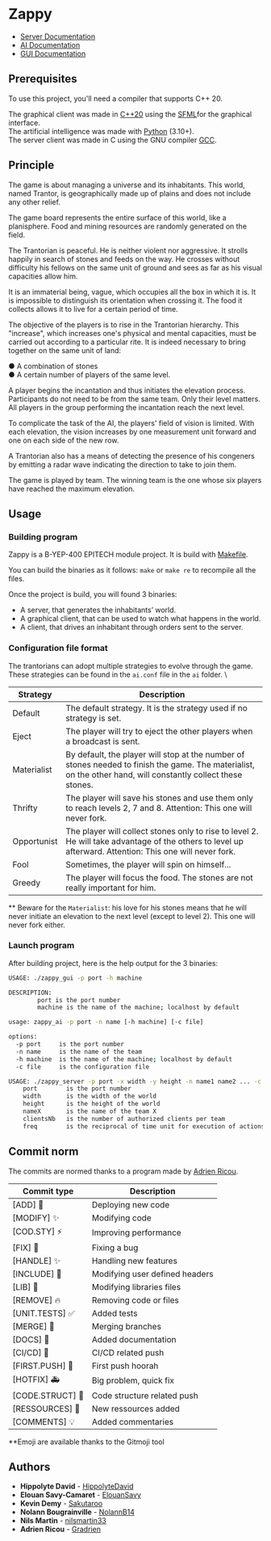 # Zappy

- [Server Documentation](server/README.md)
- [AI Documentation](ai/README.md)
- [GUI Documentation](gui/README.md)

## Prerequisites

To use this project, you'll need a compiler that supports C++ 20.

The graphical client was made in [C++20](https://gcc.gnu.org/) using the [SFML](https://www.sfml-dev.org)for the graphical interface. \
The artificial intelligence was made with [Python](https://www.python.org/downloads) (3.10+). \
The server client was made in C using the GNU compiler [GCC](https://gcc.gnu.org/).

## Principle

The game is about managing a universe and its inhabitants. This world, named Trantor, is geographically made up of plains and does not include any other relief.

The game board represents the entire surface of this world, like a planisphere. Food and mining resources are randomly generated on the field.

The Trantorian is peaceful. He is neither violent nor aggressive. It strolls happily in search of stones and feeds on the way. He crosses without difficulty his fellows on the same unit of ground and sees as far as his visual capacities allow him.

It is an immaterial being, vague, which occupies all the box in which it is. It is impossible to distinguish its orientation when crossing it. The food it collects allows it to live for a certain period of time.

The objective of the players is to rise in the Trantorian hierarchy. This "increase", which increases one's physical and mental capacities, must be carried out according to a particular rite. It is indeed necessary to bring together on the same unit of land:

● A combination of stones\
● A certain number of players of the same level.

A player begins the incantation and thus initiates the elevation process. Participants do not need to be from the same team. Only their level matters. All players in the group performing the incantation reach the next level.

To complicate the task of the AI, the players' field of vision is limited. With each elevation, the vision increases by one measurement unit forward and one on each side of the new row.

A Trantorian also has a means of detecting the presence of his congeners by emitting a radar wave indicating the direction to take to join them.

The game is played by team. The winning team is the one whose six players have reached the maximum elevation.

## Usage

### Building program

Zappy is a B-YEP-400 EPITECH module project.
It is build with [Makefile](https://www.gnu.org/software/make/).

You can build the binaries as it follows:
```make``` or ```make re``` to recompile all the files.

Once the project is build, you will found 3 binaries:

- A server, that generates the inhabitants’ world.
- A graphical client, that can be used to watch what happens in the world.
- A client, that drives an inhabitant through orders sent to the server.

### Configuration file format

The trantorians can adopt multiple strategies to evolve through the game. These strategies can be found in the ```ai.conf``` file in the ```ai``` folder. \

| Strategy | Description |
|----------|----------------|
| Default | The default strategy. It is the strategy used if no strategy is set.|
| Eject | The player will try to eject the other players when a broadcast is sent.|
| Materialist | By default, the player will stop at the number of stones needed to finish the game. The materialist, on the other hand, will constantly collect these stones. |
| Thrifty | The player will save his stones and use them only to reach levels 2, 7 and 8. Attention: This one will never fork. |
| Opportunist | The player will collect stones only to rise to level 2. He will take advantage of the others to level up afterward. Attention: This one will never fork. |
| Fool | Sometimes, the player will spin on himself... |
| Greedy | The player will focus the food. The stones are not really important for him. |

** Beware for the ```Materialist```: his love for his stones means that he will never initiate an elevation to the next level (except to level 2). This one will never fork either.

### Launch program

After building project, here is the help output for the 3 binaries:

```bash
USAGE: ./zappy_gui -p port -h machine

DESCRIPTION:
        port is the port number
        machine is the name of the machine; localhost by default
```

```bash
usage: zappy_ai -p port -n name [-h machine] [-c file]

options:
  -p port     is the port number
  -n name     is the name of the team
  -h machine  is the name of the machine; localhost by default
  -c file     is the configuration file
```

```bash
USAGE: ./zappy_server -p port -x width -y height -n name1 name2 ... -c clientsNb -f freq
    port        is the port number
    width       is the width of the world
    height      is the height of the world
    nameX       is the name of the team X
    clientsNb   is the number of authorized clients per team
    freq        is the reciprocal of time unit for execution of actions
```

## Commit norm

The commits are normed thanks to a program made by [Adrien Ricou](https://github.com/Gradrien/Git-Shortcuts).

| Commit type       | Description        |
| --------- | --------------|
| [ADD] :rocket: | Deploying new code |
| [MODIFY] :sparkles: | Modifying code |
| [COD.STY] :zap: | Improving performance |
| [FIX] :bug: | Fixing a bug |
| [HANDLE] :sparkles: | Handling new features |
| [INCLUDE] :wrench: | Modifying user defined headers|
| [LIB] :wrench: | Modifying libraries files |
| [REMOVE] :fire: | Removing code or files |
| [UNIT.TESTS] :white_check_mark: | Added tests |
| [MERGE] :twisted_rightwards_arrows: | Merging branches |
| [DOCS] :memo: | Added documentation |
| [CI/CD] :green_heart: | CI/CD related push |
| [FIRST.PUSH] :tada: | First push hoorah |
| [HOTFIX] :ambulance: | Big problem, quick fix |
| [CODE.STRUCT] :art: | Code structure related push |
| [RESSOURCES] :truck: | New ressources added |
| [COMMENTS] :bulb: | Added commentaries |

**Emoji are available thanks to the Gitmoji tool

## Authors

* **Hippolyte David** - [HippolyteDavid](https://github.com/HippolyteDavid)
* **Elouan Savy-Camaret** - [ElouanSavy](https://github.com/ElouanSavy)
* **Kevin Demy** - [Sakutaroo](https://github.com/Sakutaroo)
* **Nolann Bougrainville** - [NolannB14](https://github.com/NolannB14)
* **Nils Martin** - [nilsmartin33](https://github.com/nilsmartin33)
* **Adrien Ricou** - [Gradrien](https://github.com/Gradrien)
